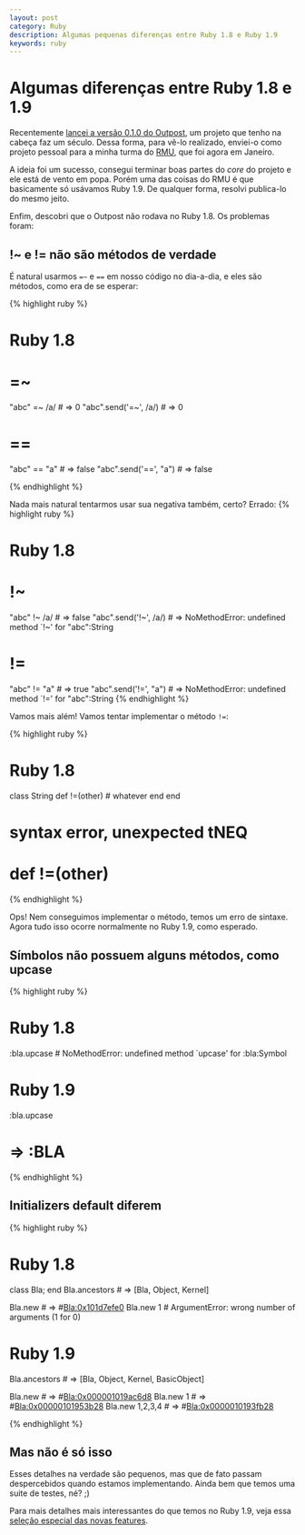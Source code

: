 ```yaml
---
layout: post
category: Ruby
description: Algumas pequenas diferenças entre Ruby 1.8 e Ruby 1.9
keywords: ruby
---
```


# Algumas diferenças entre Ruby 1.8 e 1.9

Recentemente [lancei a versão 0.1.0 do
Outpost](http://blog.plataformatec.com.br/2011/02/outpost-v0-1-0-is-released/),
um projeto que tenho na cabeça faz um século. Dessa forma, para vê-lo
realizado, enviei-o como projeto pessoal para a minha turma do
[RMU](http://university.rubymendicant.com), que foi agora em Janeiro.

A ideia foi um sucesso, consegui terminar boas partes do _core_ do projeto
e ele está de vento em popa. Porém uma das coisas do RMU é que basicamente só
usávamos Ruby 1.9. De qualquer forma, resolvi publica-lo do mesmo jeito.

Enfim, descobri que o Outpost não rodava no Ruby 1.8. Os problemas foram:

## !~ e != não são métodos de verdade

É natural usarmos <code>=~</code> e <code>==</code> em nosso código no
dia-a-dia, e eles são métodos, como era de se esperar:

{% highlight ruby %}

# Ruby 1.8

# =~
"abc" =~ /a/ # => 0
"abc".send('=~', /a/) # => 0


# ==
"abc" == "a" # => false
"abc".send('==', "a") # => false

{% endhighlight %}

Nada mais natural tentarmos usar sua negativa também, certo? Errado:
{% highlight ruby %}

# Ruby 1.8

# !~
"abc" !~ /a/ # => false
"abc".send('!~', /a/) # => NoMethodError: undefined method `!~' for "abc":String

# !=

"abc" != "a" # => true
"abc".send('!=', "a") # => NoMethodError: undefined method `!=' for "abc":String
{% endhighlight %}

Vamos mais além! Vamos tentar implementar o método <code>!=</code>:

{% highlight ruby %}

# Ruby 1.8

class String
  def !=(other)
    # whatever
  end
end
# syntax error, unexpected tNEQ
#  def !=(other)

{% endhighlight %}

Ops! Nem conseguimos implementar o método, temos um erro de sintaxe.
Agora tudo isso ocorre normalmente no Ruby 1.9, como esperado.


## Símbolos não possuem alguns métodos, como upcase

{% highlight ruby %}

# Ruby 1.8

:bla.upcase        # NoMethodError: undefined method `upcase' for :bla:Symbol

# Ruby 1.9

:bla.upcase
# => :BLA 

{% endhighlight %}

## Initializers default diferem

{% highlight ruby %}

# Ruby 1.8
class Bla; end
Bla.ancestors    # => [Bla, Object, Kernel]

Bla.new          # => #<Bla:0x101d7efe0> 
Bla.new 1        # ArgumentError: wrong number of arguments (1 for 0)

# Ruby 1.9

Bla.ancestors    # => [Bla, Object, Kernel, BasicObject]

Bla.new          # => #<Bla:0x000001019ac6d8>
Bla.new 1        # => #<Bla:0x00000101953b28>
Bla.new 1,2,3,4  # => #<Bla:0x0000010193fb28>

{% endhighlight %}

## Mas não é só isso

Esses detalhes na verdade são pequenos, mas que de fato passam despercebidos
quando estamos implementando. Ainda bem que temos uma suite de testes, né? ;)

Para mais detalhes mais interessantes do que temos no Ruby 1.9, veja essa
[seleção especial das novas features](http://blog.mostof.it/ruby-1.9-changes-cherry-picked).
